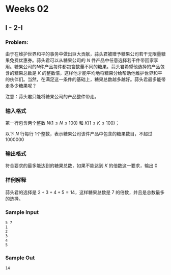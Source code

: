 # Weeks 02 

## I - 2-I

### Problem:

由于在维护世界和平的事务中做出巨大贡献，蒜头君被赠予糖果公司若干无限量糖果免费优惠券。蒜头君可以从糖果公司的 ${N}$ 件产品中任意选择若干件带回家享用。糖果公司的${N}$件产品每件都包含数量不同的糖果。蒜头君希望他选择的产品包含的糖果总数是 ${K}$ 的整数倍，这样他才能平均地将糖果分给帮助他维护世界和平的伙伴们。当然，在满足这一条件的基础上，糖果总数越多越好。蒜头君最多能带走多少糖果呢？

注意：蒜头君只能将糖果公司的产品整件带走。

### 输入格式

第一行包含两个整数 ${N(1≤N≤100)}$ 和 ${K(1≤K≤100)}$；

以下 ${N}$ 行每行 ${1}$个整数，表示糖果公司该件产品中包含的糖果数目，不超过 ${1000000}$

### 输出格式

符合要求的最多能达到的糖果总数，如果不能达到 ${K}$ 的倍数这一要求，输出 ${0}$

### 样例解释

蒜头君的选择是 ${2+3+4+5=14}$，这样糖果总数是 ${7}$ 的倍数，并且是总数最多的选择。

### Sample Input

```
5 7
1
2
3
4
5
```

### Sample Out

```
14
```

